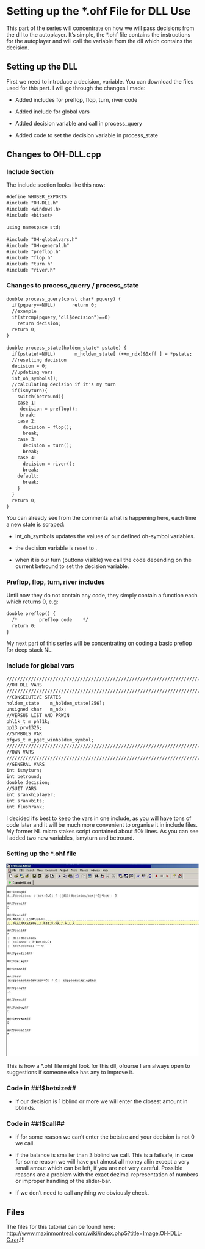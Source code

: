 # Setting up the \*.ohf File for DLL Use

This part of the series will concentrate on how we will pass decisions
from the dll to the autoplayer. It’s simple, the \*.ohf file contains
the instructions for the autoplayer and will call the variable from the
dll which contains the decision.

## Setting up the DLL

First we need to introduce a decision, variable. You can download the
files used for this part. I will go through the changes I made:

- Added includes for preflop, flop, turn, river code

- Added include for global vars

- Added decision variable and call in process_query

- Added code to set the decision variable in process_state

## Changes to OH-DLL.cpp

### Include Section

The include section looks like this now:

    #define WHUSER_EXPORTS 
    #include "OH-DLL.h" 
    #include <windows.h> 
    #include <bitset>

    using namespace std;

    #include "OH-globalvars.h" 
    #include "OH-general.h" 
    #include "preflop.h" 
    #include "flop.h" 
    #include "turn.h" 
    #include "river.h"

### Changes to process_querry / process_state

    double process_query(const char* pquery) {
      if(pquery==NULL)      return 0;   
      //example     
      if(strcmp(pquery,"dll$decision")==0)      
        return decision;
      return 0;
    }

    double process_state(holdem_state* pstate) {
      if(pstate!=NULL)       m_holdem_state[ (++m_ndx)&0xff ] = *pstate;
      //resetting decision  
      decision = 0;
      //updating vars   
      int_oh_symbols();
      //calculating decision if it's my turn    
      if(ismyturn){         
        switch(betround){           
        case 1:                 
         decision = preflop();              
         break;             
        case 2:                 
          decision = flop();                
          break;            
        case 3:                 
          decision = turn();                
          break;            
        case 4:                 
          decision = river();               
          break;            
        default:                
          break;        
        }   
      }
      return 0;
    }

You can already see from the comments what is happening here, each time
a new state is scraped:

- int_oh_symbols updates the values of our defined oh-symbol variables.

- the decision variable is reset to .

- when it is our turn (buttons visible) we call the code depending on
  the current betround to set the decision variable.

### Preflop, flop, turn, river includes

Until now they do not contain any code, they simply contain a function
each which returns 0, e.g:

    double preflop() {  
      /*        preflop code    */
      return 0;
    }

My next part of this series will be concentrating on coding a basic
preflop for deep stack NL.

### Include for global vars

    ///////////////////////////////////////////////////////////////////////////////////////////////////////////////////// 
    //OH DLL VARS
    /////////////////////////////////////////////////////////////////////////////////////////////////////////////////////
    //CONSECUTIVE STATES 
    holdem_state    m_holdem_state[256];  
    unsigned char   m_ndx;
    //VERSUS LIST AND PRWIN 
    phl1k_t m_phl1k; 
    pp13 prw1326;
    //SYMBOLS VAR 
    pfgws_t m_pget_winholdem_symbol;
    ///////////////////////////////////////////////////////////////////////////////////////////////////////////////////// 
    //OWN VARS
    /////////////////////////////////////////////////////////////////////////////////////////////////////////////////////
    //GENERAL VARS 
    int ismyturn; 
    int betround; 
    double decision;
    //SUIT VARS 
    int srankhiplayer; 
    int srankbits; 
    int flushrank;

I decided it’s best to keep the vars in one include, as you will have
tons of code later and it will be much more convenient to organise it in
include files. My former NL micro stakes script contained about 50k
lines. As you can see I added two new variables, ismyturn and betround.

### Setting up the \*.ohf file

![image](images/guide031.jpg)

This is how a \*.ohf file might look for this dll, ofourse I am always
open to suggestions if someone else has any to improve it.

### Code in \##f\$betsize## 

- If our decision is 1 bblind or more we will enter the closest amount
  in bblinds.

### Code in \##f\$call## 

- If for some reason we can’t enter the betsize and your decision is not
  0 we call.

- If the balance is smaller than 3 bblind we call. This is a failsafe,
  in case for some reason we will have put almost all money allin except
  a very small amout which can be left, if you are not very careful.
  Possible reasons are a problem with the exact dezimal representation
  of numbers or improper handling of the slider-bar.

- If we don’t need to call anything we obviously check.

## Files

The files for this tutorial can be found here:
<http://www.maxinmontreal.com/wiki/index.php5?title=Image:OH-DLL-C.rar>.!!!

